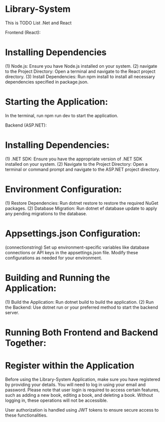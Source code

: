# Library-System
 This is TODO List .Net and React


Frontend (React):

# Installing Dependencies
(1) Node.js: Ensure you have Node.js installed on your system.
(2) navigate to the Project Directory: Open a terminal and navigate to the React project directory.
(3) Install Dependencies: Run npm install to install all necessary dependencies specified in package.json.

# Starting the Application:
In the terminal, run npm run dev to start the application.


Backend (ASP.NET):

# Installing Dependencies:

(1) .NET SDK: Ensure you have the appropriate version of .NET SDK installed on your system.
(2) Navigate to the Project Directory: Open a terminal or command prompt and navigate to the ASP.NET project directory.

# Environment Configuration:

(1) Restore Dependencies: Run dotnet restore to restore the required NuGet packages.
(2) Database Migration: Run dotnet ef database update to apply any pending migrations to the database.

# Appsettings.json Configuration: 

(connectionstring) Set up environment-specific variables like database connections or API keys in the appsettings.json file. Modify these configurations as needed for your environment.

# Building and Running the Application:

(1) Build the Application: Run dotnet build to build the application.
(2) Run the Backend: Use dotnet run or your preferred method to start the backend server.

# Running Both Frontend and Backend Together:

# Register within the Application

Before using the Library-System Application, make sure you have registered by providing your details. You will need to log in using your email and password. Please note that user login is required to access certain features, such as adding a new book, editing a book, and deleting a book. Without logging in, these operations will not be accessible.

User authorization is handled using JWT tokens to ensure secure access to these functionalities.
